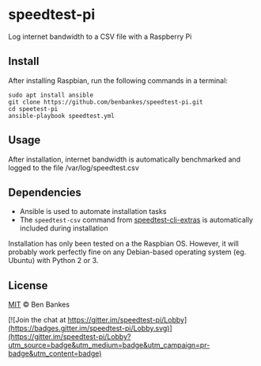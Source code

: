 # speedtest-pi
Log internet bandwidth to a CSV file with a Raspberry Pi

## Install
After installing Raspbian, run the following commands in a terminal:

```
sudo apt install ansible
git clone https://github.com/benbankes/speedtest-pi.git
cd speetest-pi
ansible-playbook speedtest.yml
```

## Usage

After installation, internet bandwidth is automatically benchmarked and logged to the file /var/log/speedtest.csv

## Dependencies

- Ansible is used to automate installation tasks
- The `speedtest-csv` command from [speedtest-cli-extras](https://github.com/HenrikBengtsson/speedtest-cli-extras) is automatically included during installation

Installation has only been tested on a the Raspbian OS.  However, it will probably work perfectly fine on any Debian-based operating system (eg. Ubuntu) with Python 2 or 3.

## License

[MIT](LICENSE) © Ben Bankes

[![Join the chat at https://gitter.im/speedtest-pi/Lobby](https://badges.gitter.im/speedtest-pi/Lobby.svg)](https://gitter.im/speedtest-pi/Lobby?utm_source=badge&utm_medium=badge&utm_campaign=pr-badge&utm_content=badge)
